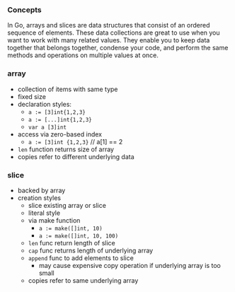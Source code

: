 ### Concepts
In Go, arrays and slices are data structures that consist of an ordered sequence of elements. These data collections are great to use when you want to work with many related values. They enable you to keep data together that belongs together, condense your code, and perform the same methods and operations on multiple values at once.

### array
- collection of items with same type
- fixed size
- declaration styles:
    - `a := [3]int{1,2,3}`
    - `a := [...]int{1,2,3}`
    - `var a [3]int`
- access via zero-based index
    - `a := [3]int {1,2,3}` // a[1] == 2
- `len` function returns size of array
- copies refer to different underlying data

### slice
- backed by array
- creation styles
    - slice existing array or slice
    - literal style
    - via make function
        - `a := make([]int, 10)`
        - `a := make([]int, 10, 100)`
    - `len` func return length of slice
    - `cap` func returns length of underlying array
    - `append` func to add elements to slice
        - may cause expensive copy operation if underlying array is too small
    - copies refer to same underlying array